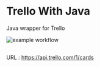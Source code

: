 # Trello With Java

Java wrapper for Trello

![example workflow](https://github.com/emvista/TrelloWithJava/actions/workflows/maven.yml/badge.svg)

## 

URL : https://api.trello.com/1/cards
